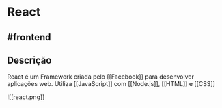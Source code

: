 
# React
## #frontend 
## Descrição
React é um Framework criada pelo [[Facebook]] para desenvolver aplicações web.
Utiliza [[JavaScript]] com [[Node.js]], [[HTML]] e [[CSS]] 

![[react.png]]